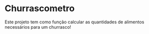 # Churrascometro
Este projeto tem como função calcular as quantidades de alimentos necessários para um churrasco!
